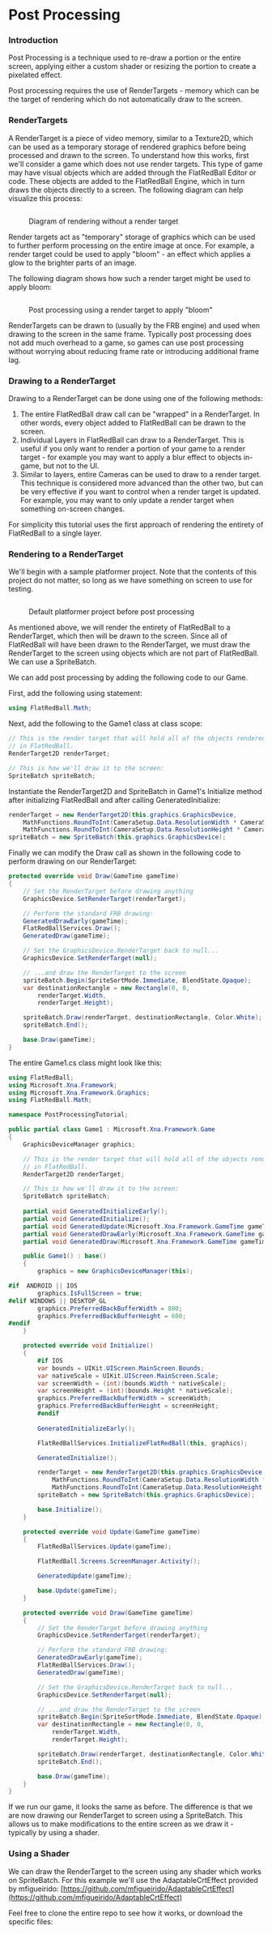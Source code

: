 # Post Processing

### Introduction

Post Processing is a technique used to re-draw a portion or the entire screen, applying either a custom shader or resizing the portion to create a pixelated effect.

Post processing requires the use of RenderTargets - memory which can be the target of rendering which do not automatically draw to the screen.

### RenderTargets

A RenderTarget is a piece of video memory, similar to a Texture2D, which can be used as a temporary storage of rendered graphics before being processed and drawn to the screen. To understand how this works, first we'll consider a game which does not use render targets. This type of game may have visual objects which are added through the FlatRedBall Editor or code. These objects are added to the FlatRedBall Engine, which in turn draws the objects directly to a screen. The following diagram can help visualize this process:

<figure><img src="../.gitbook/assets/image (288).png" alt=""><figcaption><p>Diagram of rendering without a render target</p></figcaption></figure>

Render targets act as "temporary" storage of graphics which can be used to further perform processing on the entire image at once. For example, a render target could be used to apply "bloom" - an effect which applies a glow to the brighter parts of an image.

The following diagram shows how such a render target might be used to apply bloom:

<figure><img src="../.gitbook/assets/image (289).png" alt=""><figcaption><p>Post processing using a render target to apply "bloom"</p></figcaption></figure>

RenderTargets can be drawn to (usually by the FRB engine) and used when drawing to the screen in the same frame. Typically post processing does not add much overhead to a game, so games can use post processing without worrying about reducing frame rate or introducing additional frame lag.

### Drawing to a RenderTarget

Drawing to a RenderTarget can be done using one of the following methods:

1. The entire FlatRedBall draw call can be "wrapped" in a RenderTarget. In other words, every object added to FlatRedBall can be drawn to the screen.
2. Individual Layers in FlatRedBall can draw to a RenderTarget. This is useful if you only want to render a portion of your game to a render target - for example you may want to apply a blur effect to objects in-game, but not to the UI.
3. Similar to layers, entire Cameras can be used to draw to a render target. This technique is considered more advanced than the other two, but can be very effective if you want to control when a render target is updated. For example, you may want to only update a render target when something on-screen changes.

For simplicity this tutorial uses the first approach of rendering the entirety of FlatRedBall to a single layer.

### Rendering to a RenderTarget

We'll begin with a sample platformer project. Note that the contents of this project do not matter, so long as we have something on screen to use for testing.

<figure><img src="../.gitbook/assets/image (290).png" alt=""><figcaption><p>Default platformer project before post processing</p></figcaption></figure>

As mentioned above, we will render the entirety of FlatRedBall to a RenderTarget, which then will be drawn to the screen. Since all of FlatRedBall will have been drawn to the RenderTarget, we must draw the RenderTarget to the screen using objects which are not part of FlatRedBall. We can use a SpriteBatch.

We can add post processing by adding the following code to our Game.

First, add the following using statement:

```csharp
using FlatRedBall.Math;
```

Next, add the following to the Game1 class at class scope:

```csharp
// This is the render target that will hold all of the objects rendered
// in FlatRedBall.
RenderTarget2D renderTarget;

// This is how we'll draw it to the screen:
SpriteBatch spriteBatch;
```

Instantiate the RenderTarget2D and SpriteBatch in Game1's Initialize method after initializing FlatRedBall and after calling GeneratedInitialize:

```csharp
renderTarget = new RenderTarget2D(this.graphics.GraphicsDevice, 
    MathFunctions.RoundToInt(CameraSetup.Data.ResolutionWidth * CameraSetup.Data.Scale/100),
    MathFunctions.RoundToInt(CameraSetup.Data.ResolutionHeight * CameraSetup.Data.Scale / 100));
spriteBatch = new SpriteBatch(this.graphics.GraphicsDevice);
```

Finally we can modify the Draw call as shown in the following code to perform drawing on our RenderTarget:

```csharp
protected override void Draw(GameTime gameTime)
{
    // Set the RenderTarget before drawing anything
    GraphicsDevice.SetRenderTarget(renderTarget);

    // Perform the standard FRB drawing:
    GeneratedDrawEarly(gameTime);
    FlatRedBallServices.Draw();
    GeneratedDraw(gameTime);

    // Set the GraphicsDevice.RenderTarget back to null...
    GraphicsDevice.SetRenderTarget(null);

    // ...and draw the RenderTarget to the screen
    spriteBatch.Begin(SpriteSortMode.Immediate, BlendState.Opaque);
    var destinationRectangle = new Rectangle(0, 0,
        renderTarget.Width,
        renderTarget.Height);

    spriteBatch.Draw(renderTarget, destinationRectangle, Color.White);
    spriteBatch.End();

    base.Draw(gameTime);
}
```

The entire Game1.cs class might look like this:

```csharp
using FlatRedBall;
using Microsoft.Xna.Framework;
using Microsoft.Xna.Framework.Graphics;
using FlatRedBall.Math;

namespace PostProcessingTutorial;

public partial class Game1 : Microsoft.Xna.Framework.Game
{
    GraphicsDeviceManager graphics;

    // This is the render target that will hold all of the objects rendered
    // in FlatRedBall.
    RenderTarget2D renderTarget;

    // This is how we'll draw it to the screen:
    SpriteBatch spriteBatch;
    
    partial void GeneratedInitializeEarly();
    partial void GeneratedInitialize();
    partial void GeneratedUpdate(Microsoft.Xna.Framework.GameTime gameTime);
    partial void GeneratedDrawEarly(Microsoft.Xna.Framework.GameTime gameTime);
    partial void GeneratedDraw(Microsoft.Xna.Framework.GameTime gameTime);

    public Game1() : base()
    {
        graphics = new GraphicsDeviceManager(this);

#if  ANDROID || IOS
        graphics.IsFullScreen = true;
#elif WINDOWS || DESKTOP_GL
        graphics.PreferredBackBufferWidth = 800;
        graphics.PreferredBackBufferHeight = 600;
#endif
    }

    protected override void Initialize()
    {
        #if IOS
        var bounds = UIKit.UIScreen.MainScreen.Bounds;
        var nativeScale = UIKit.UIScreen.MainScreen.Scale;
        var screenWidth = (int)(bounds.Width * nativeScale);
        var screenHeight = (int)(bounds.Height * nativeScale);
        graphics.PreferredBackBufferWidth = screenWidth;
        graphics.PreferredBackBufferHeight = screenHeight;
        #endif
    
        GeneratedInitializeEarly();

        FlatRedBallServices.InitializeFlatRedBall(this, graphics);

        GeneratedInitialize();

        renderTarget = new RenderTarget2D(this.graphics.GraphicsDevice, 
            MathFunctions.RoundToInt(CameraSetup.Data.ResolutionWidth * CameraSetup.Data.Scale/100),
            MathFunctions.RoundToInt(CameraSetup.Data.ResolutionHeight * CameraSetup.Data.Scale / 100));
        spriteBatch = new SpriteBatch(this.graphics.GraphicsDevice);

        base.Initialize();
    }

    protected override void Update(GameTime gameTime)
    {
        FlatRedBallServices.Update(gameTime);

        FlatRedBall.Screens.ScreenManager.Activity();

        GeneratedUpdate(gameTime);

        base.Update(gameTime);
    }

    protected override void Draw(GameTime gameTime)
    {
        // Set the RenderTarget before drawing anything
        GraphicsDevice.SetRenderTarget(renderTarget);

        // Perform the standard FRB drawing:
        GeneratedDrawEarly(gameTime);
        FlatRedBallServices.Draw();
        GeneratedDraw(gameTime);

        // Set the GraphicsDevice.RenderTarget back to null...
        GraphicsDevice.SetRenderTarget(null);

        // ...and draw the RenderTarget to the screen
        spriteBatch.Begin(SpriteSortMode.Immediate, BlendState.Opaque);
        var destinationRectangle = new Rectangle(0, 0,
            renderTarget.Width,
            renderTarget.Height);

        spriteBatch.Draw(renderTarget, destinationRectangle, Color.White);
        spriteBatch.End();

        base.Draw(gameTime);
    }
}
```

If we run our game, it looks the same as before. The difference is that we are now drawing our RenderTarget to screen using a SpriteBatch. This allows us to make modifications to the entire screen as we draw it - typically by using a shader.

### Using a Shader

We can draw the RenderTarget to the screen using any shader which works on SpriteBatch. For this example we'll use the AdaptableCrtEffect provided by mfigueirido: [https://github.com/mfigueirido/AdaptableCrtEffect](https://github.com/mfigueirido/AdaptableCrtEffect)

Feel free to clone the entire repo to see how it works, or download the specific files:

